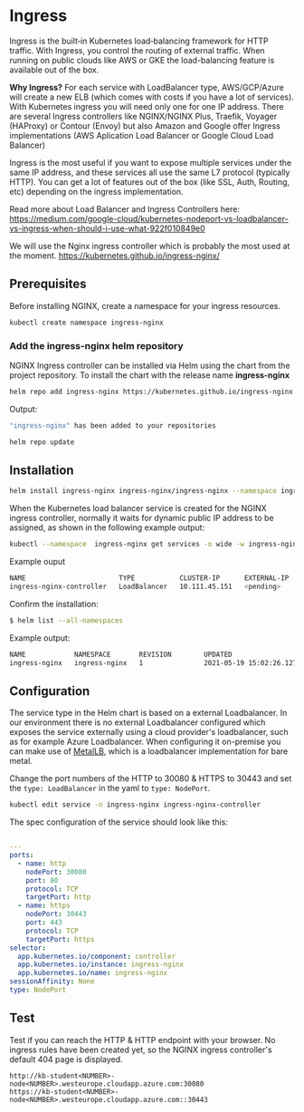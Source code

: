 # Ingress

Ingress is the built‑in Kubernetes load‑balancing framework for HTTP traffic. With Ingress, you control the routing of external traffic. When running on public clouds like AWS or GKE the load-balancing feature is available out of the box.

**Why Ingress?**
For each service with LoadBalancer type, AWS/GCP/Azure will create a new ELB (which comes with costs if you have a lot of services). With Kubernetes ingress you will need only one for one IP address. There are several Ingress controllers like NGINX/NGINX Plus, Traefik, Voyager (HAProxy) or Contour (Envoy) but also Amazon and Google offer Ingress implementations (AWS Aplication Load Balancer or Google Cloud Load Balancer)

Ingress is the most useful if you want to expose multiple services under the same IP address, and these services all use the same L7 protocol (typically HTTP). You can get a lot of features out of the box (like SSL, Auth, Routing, etc) depending on the ingress implementation.

Read more about Load Balancer and Ingress Controllers here:
https://medium.com/google-cloud/kubernetes-nodeport-vs-loadbalancer-vs-ingress-when-should-i-use-what-922f010849e0

We will use the Nginx ingress controller which is probably the most used at the moment.
https://kubernetes.github.io/ingress-nginx/

## Prerequisites

Before installing NGINX, create a namespace for your ingress resources.

```bash
kubectl create namespace ingress-nginx
```

### Add the ingress-nginx helm repository

NGINX Ingress controller can be installed via Helm using the chart from the project repository. To install the chart with the release name **ingress-nginx**

```bash
helm repo add ingress-nginx https://kubernetes.github.io/ingress-nginx
````
Output:
```bash
"ingress-nginx" has been added to your repositories
````

```bash
helm repo update
```

## Installation

```bash
helm install ingress-nginx ingress-nginx/ingress-nginx --namespace ingress-nginx
```

When the Kubernetes load balancer service is created for the NGINX ingress controller, normally it waits for dynamic public IP address to be assigned, as shown in the following example output:

```bash
kubectl --namespace  ingress-nginx get services -o wide -w ingress-nginx-controller
`````
Example ouput

```bash
NAME                       TYPE           CLUSTER-IP      EXTERNAL-IP   PORT(S)                      AGE   SELECTOR
ingress-nginx-controller   LoadBalancer   10.111.45.151   <pending>     80:30011/TCP,443:30740/TCP   41s   app.kubernetes.io/component=controller,app.kubernetes.io/instance=ingress-nginx,app.kubernetes.io/name=ingress-nginx
````

Confirm the installation:

```bash
$ helm list --all-namespaces
````

Example output:

```bash
NAME            NAMESPACE       REVISION        UPDATED                                 STATUS          CHART                   APP VERSION
ingress-nginx   ingress-nginx   1               2021-05-19 15:02:26.127627562 +0000 UTC deployed        ingress-nginx-3.31.0    0.46.0
````

## Configuration

The service type in the Helm chart is based on a external Loadbalancer. In our environment there is no external Loadbalancer configured which exposes the service externally using a cloud provider's loadbalancer, such as for example Azure Loadbalancer. When configuring it on-premise you can make use of [MetalLB](https://metallb.universe.tf/), which is a loadbalancer implementation for bare metal.

Change the port numbers of the HTTP to 30080 & HTTPS to 30443 and set the `type: LoadBalancer` in the yaml to `type: NodePort`.

```bash
kubectl edit service -n ingress-nginx ingress-nginx-controller
````

The spec configuration of the service should look like this:

```yaml

---
ports:
  - name: http
    nodePort: 30080
    port: 80
    protocol: TCP
    targetPort: http
  - name: https
    nodePort: 30443
    port: 443
    protocol: TCP
    targetPort: https
selector:
  app.kubernetes.io/component: controller
  app.kubernetes.io/instance: ingress-nginx
  app.kubernetes.io/name: ingress-nginx
sessionAffinity: None
type: NodePort
```

## Test

Test if you can reach the HTTP & HTTP endpoint with your browser. No ingress rules have been created yet, so the NGINX ingress controller's default 404 page is displayed.


```
http://kb-student<NUMBER>-node<NUMBER>.westeurope.cloudapp.azure.com:30080
https://kb-student<NUMBER>-node<NUMBER>.westeurope.cloudapp.azure.com::30443
```
